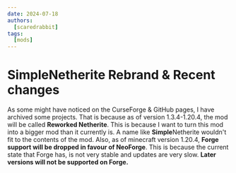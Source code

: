 ```yaml
---
date: 2024-07-18
authors:
  [scaredrabbit]
tags:
  [mods]
---
```


# SimpleNetherite Rebrand & Recent changes

As some might have noticed on the CurseForge & GitHub pages, I have archived some projects. That is because as of version 1.3.4-1.20.4, the mod will be called **Reworked Netherite**. This is because I want to turn this mod into a bigger mod than it currently is. A name like **Simple**Netherite wouldn't fit to the contents of the mod. Also, as of minecraft version 1.20.4, **Forge support will be dropped in favour of NeoForge**. This is because the current state that Forge has, is not very stable and updates are very slow. **Later versions will not be supported on Forge.**